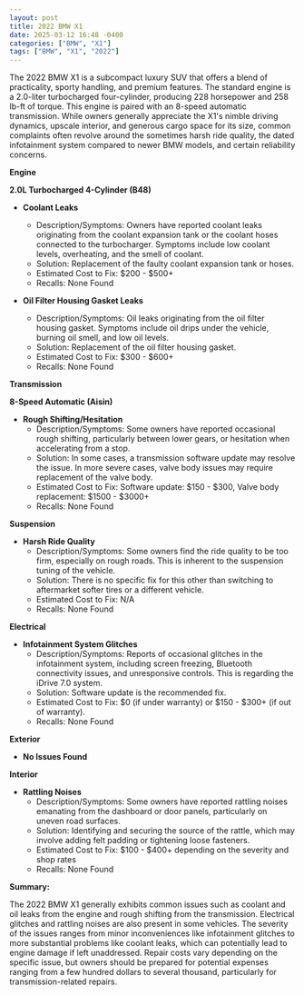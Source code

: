```yaml
---
layout: post
title: 2022 BMW X1
date: 2025-03-12 16:48 -0400
categories: ["BMW", "X1"]
tags: ["BMW", "X1", "2022"]
---
```

The 2022 BMW X1 is a subcompact luxury SUV that offers a blend of practicality, sporty handling, and premium features. The standard engine is a 2.0-liter turbocharged four-cylinder, producing 228 horsepower and 258 lb-ft of torque. This engine is paired with an 8-speed automatic transmission. While owners generally appreciate the X1's nimble driving dynamics, upscale interior, and generous cargo space for its size, common complaints often revolve around the sometimes harsh ride quality, the dated infotainment system compared to newer BMW models, and certain reliability concerns.

**Engine**

**2.0L Turbocharged 4-Cylinder (B48)**

* **Coolant Leaks**
    * Description/Symptoms: Owners have reported coolant leaks originating from the coolant expansion tank or the coolant hoses connected to the turbocharger. Symptoms include low coolant levels, overheating, and the smell of coolant.
    * Solution: Replacement of the faulty coolant expansion tank or hoses.
    * Estimated Cost to Fix: $200 - $500+
    * Recalls: None Found

* **Oil Filter Housing Gasket Leaks**
    * Description/Symptoms: Oil leaks originating from the oil filter housing gasket. Symptoms include oil drips under the vehicle, burning oil smell, and low oil levels.
    * Solution: Replacement of the oil filter housing gasket.
    * Estimated Cost to Fix: $300 - $600+
    * Recalls: None Found

**Transmission**

**8-Speed Automatic (Aisin)**

* **Rough Shifting/Hesitation**
    * Description/Symptoms: Some owners have reported occasional rough shifting, particularly between lower gears, or hesitation when accelerating from a stop.
    * Solution: In some cases, a transmission software update may resolve the issue. In more severe cases, valve body issues may require replacement of the valve body.
    * Estimated Cost to Fix: Software update: $150 - $300, Valve body replacement: $1500 - $3000+
    * Recalls: None Found

**Suspension**

* **Harsh Ride Quality**
    * Description/Symptoms: Some owners find the ride quality to be too firm, especially on rough roads. This is inherent to the suspension tuning of the vehicle.
    * Solution: There is no specific fix for this other than switching to aftermarket softer tires or a different vehicle.
    * Estimated Cost to Fix: N/A
    * Recalls: None Found

**Electrical**

* **Infotainment System Glitches**
    * Description/Symptoms: Reports of occasional glitches in the infotainment system, including screen freezing, Bluetooth connectivity issues, and unresponsive controls. This is regarding the iDrive 7.0 system.
    * Solution: Software update is the recommended fix.
    * Estimated Cost to Fix: $0 (if under warranty) or $150 - $300+ (if out of warranty).
    * Recalls: None Found

**Exterior**

* **No Issues Found**

**Interior**

* **Rattling Noises**
    * Description/Symptoms: Some owners have reported rattling noises emanating from the dashboard or door panels, particularly on uneven road surfaces.
    * Solution: Identifying and securing the source of the rattle, which may involve adding felt padding or tightening loose fasteners.
    * Estimated Cost to Fix: $100 - $400+ depending on the severity and shop rates
    * Recalls: None Found

**Summary:**

The 2022 BMW X1 generally exhibits common issues such as coolant and oil leaks from the engine and rough shifting from the transmission. Electrical glitches and rattling noises are also present in some vehicles. The severity of the issues ranges from minor inconveniences like infotainment glitches to more substantial problems like coolant leaks, which can potentially lead to engine damage if left unaddressed. Repair costs vary depending on the specific issue, but owners should be prepared for potential expenses ranging from a few hundred dollars to several thousand, particularly for transmission-related repairs.


